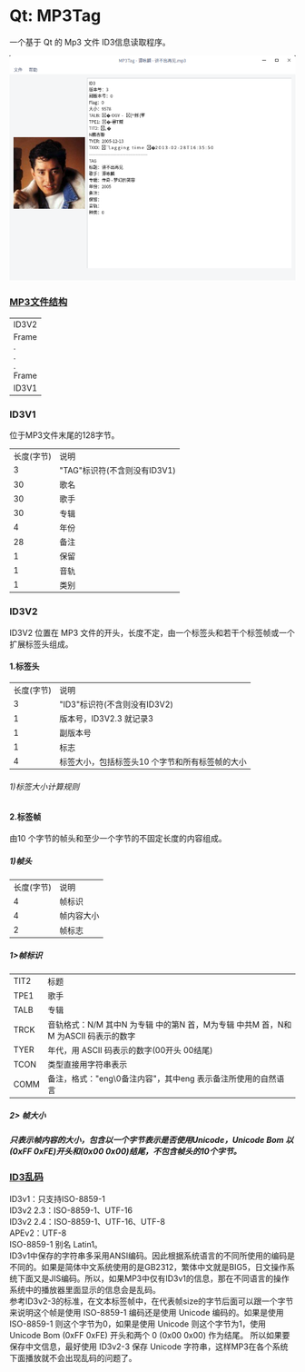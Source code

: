 # Qt: MP3Tag
一个基于 Qt 的 Mp3 文件 ID3信息读取程序。  

![alt](preview.png)

### [MP3文件结构](https://blog.csdn.net/fulinwsuafcie/article/details/8972346)
<table>
<tr><td>ID3V2</td></tr>
<tr><td>Frame<br>.<br>.<br>.<br>Frame</td></tr>
<tr><td>ID3V1</td></tr>
</table>

### ID3V1
位于MP3文件末尾的128字节。  
<table>
<tr><td>长度(字节)</td><td>说明</td></tr>
<tr><td>3</td><td>"TAG"标识符(不含则没有ID3V1)</td></tr>
<tr><td>30</td><td>歌名</td></tr>
<tr><td>30</td><td>歌手</td></tr>
<tr><td>30</td><td>专辑</td></tr>
<tr><td>4</td><td>年份</td></tr>
<tr><td>28</td><td>备注</td></tr>
<tr><td>1</td><td>保留</td></tr>
<tr><td>1</td><td>音轨</td></tr>
<tr><td>1</td><td>类别</td></tr>
</table>

### ID3V2
ID3V2 位置在 MP3 文件的开头，长度不定，由一个标签头和若干个标签帧或一个扩展标签头组成。  
#### 1.标签头
<table>
<tr><td>长度(字节)</td><td>说明</td></tr>
<tr><td>3</td><td>"ID3"标识符(不含则没有ID3V2)</td></tr>
<tr><td>1</td><td>版本号，ID3V2.3 就记录3</td></tr>
<tr><td>1</td><td>副版本号</td></tr>
<tr><td>1</td><td>标志</td></tr>
<tr><td>4</td><td>标签大小，包括标签头10 个字节和所有标签帧的大小</td></tr>
</table>

###### 1)标签大小计算规则
#### 2.标签帧
由10 个字节的帧头和至少一个字节的不固定长度的内容组成。  
##### 1)帧头  
<table>
<tr><td>长度(字节)</td><td>说明</td></tr>
<tr><td>4</td><td>帧标识</td></tr>
<tr><td>4</td><td>帧内容大小</td></tr>
<tr><td>2</td><td>帧标志</td></tr>
</table>

##### 1>帧标识

<table>
<tr><td>TIT2</td><td>标题</td></tr>
<tr><td>TPE1</td><td>歌手</td></tr>
<tr><td>TALB</td><td>专辑</td></tr>
<tr><td>TRCK</td><td>音轨格式：N/M 其中N 为专辑 中的第N 首，M为专辑 中共M 首，N和M 为ASCII 码表示的数字</td></tr>
<tr><td>TYER</td><td>年代，用 ASCII 码表示的数字(00开头 00结尾) </td></tr>
<tr><td>TCON</td><td>类型直接用字符串表示</td></tr>
<tr><td>COMM</td><td>备注，格式："eng\0备注内容"，其中eng 表示备注所使用的自然语言</td></tr>
</table>

##### 2> 帧大小
##### 只表示帧内容的大小，包含以一个字节表示是否使用Unicode，Unicode Bom 以(0xFF 0xFE)开头和(0x00 0x00)结尾，不包含帧头的10个字节。  

### [ID3乱码](http://tieba.baidu.com/p/5410932979)  
ID3v1：只支持ISO-8859-1  
ID3v2 2.3：ISO-8859-1、UTF-16  
ID3v2 2.4：ISO-8859-1、UTF-16、UTF-8  
APEv2：UTF-8  
ISO-8859-1 别名 Latin1。  
ID3v1中保存的字符串多采用ANSI编码。因此根据系统语言的不同所使用的编码是不同的。如果是简体中文系统使用的是GB2312，繁体中文就是BIG5，日文操作系统下面又是JIS编码。所以，如果MP3中仅有ID3v1的信息，那在不同语言的操作系统中的播放器里面显示的信息会是乱码。  
参考ID3v2-3的标准，在文本标签帧中，在代表帧size的字节后面可以跟一个字节来说明这个帧是使用 ISO-8859-1 编码还是使用 Unicode 编码的。如果是使用 ISO-8859-1 则这个字节为0，如果是使用 Unicode 则这个字节为1，使用 Unicode Bom (0xFF 0xFE) 开头和两个 0 (0x00 0x00) 作为结尾。
所以如果要保存中文信息，最好使用 ID3v2-3 保存 Unicode 字符串，这样MP3在各个系统下面播放就不会出现乱码的问题了。